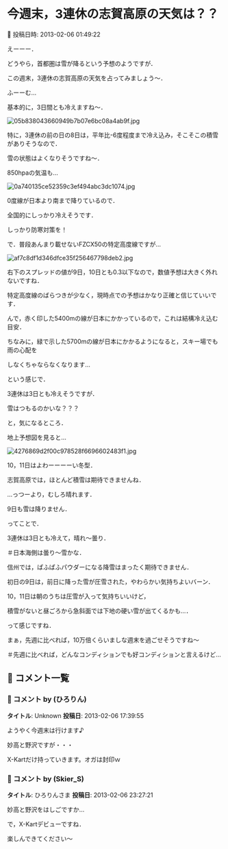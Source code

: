 # 今週末，3連休の志賀高原の天気は？？

📅 投稿日時: 2013-02-06 01:49:22

えーーー．


どうやら，首都圏は雪が降るという予想のようですが．





この週末，3連休の志賀高原の天気を占ってみましょう～．





ふーーむ…


基本的に，3日間とも冷えますね～．




![05b838043660949b7b07e6bc08a4ab9f.jpg](images/05b838043660949b7b07e6bc08a4ab9f.jpg)




特に，3連休の前の日の8日は，平年比-6度程度まで冷え込み，そこそこの積雪がありそうなので．


雪の状態はよくなりそうですね～．





850hpaの気温も…




![0a740135ce52359c3ef494abc3dc1074.jpg](images/0a740135ce52359c3ef494abc3dc1074.jpg)




0度線が日本より南まで降りているので．


全国的にしっかり冷えそうです．


しっかり防寒対策を！





で．普段あんまり載せないFZCX50の特定高度線ですが…




![af7c8df1d346dfce35f256467798deb2.jpg](images/af7c8df1d346dfce35f256467798deb2.jpg)




右下のスプレッドの値が9日，10日とも0.3以下なので，数値予想は大きく外れないですね．


特定高度線のばらつきが少なく，現時点での予想はかなり正確と信じていいです．


んで，赤く印した5400mの線が日本にかかっているので，これは結構冷え込む目安．


ちなみに，緑で示した5700mの線が日本にかかるようになると，スキー場でも雨の心配を


しなくちゃならなくなります…





という感じで．


3連休は3日とも冷えそうですが．


雪はつもるのかいな？？？


と，気になるところ．


地上予想図を見ると…




![4276869d2f00c978528f6696602483f1.jpg](images/4276869d2f00c978528f6696602483f1.jpg)




10，11日はよわーーーーい冬型．


志賀高原では，ほとんど積雪は期待できませんね．


…っつーより，むしろ晴れます．


9日も雪は降りません．





ってことで．


3連休は3日とも冷えて，晴れ～曇り．


＃日本海側は曇り～雪かな．


信州では，ぱふぱふパウダーになる降雪はまったく期待できません．





初日の9日は，前日に降った雪が圧雪された，やわらかい気持ちよいバーン．


10，11日は朝のうちは圧雪が入って気持ちいいけど，


積雪がないと昼ごろから急斜面では下地の硬い雪が出てくるかも…．


って感じですね．





まぁ，先週に比べれば，10万倍くらいましな週末を過ごせそうですね～





＃先週に比べれば，どんなコンディションでも好コンディションと言えるけど…

## 💬 コメント一覧

### 💬 コメント by (ひろりん)
**タイトル**: Unknown
**投稿日**: 2013-02-06 17:39:55

ようやく今週末は行けます♪

妙高と野沢ですが・・・

X-Kartだけ持っていきます。オガは封印ｗ

### 💬 コメント by (Skier_S)
**タイトル**: ひろりんさま
**投稿日**: 2013-02-06 23:27:21

妙高と野沢をはしごですか…

で，X-Kartデビューですね．

楽しんできてください～

